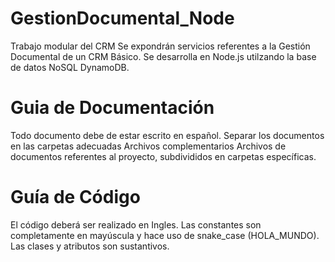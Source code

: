 # GestionDocumental_Node
Trabajo modular del CRM
Se expondrán servicios referentes a la Gestión Documental de un CRM Básico.
Se desarrolla en Node.js utilzando la base de datos NoSQL DynamoDB.
# Guia de Documentación
Todo documento debe de estar escrito en español.
Separar los documentos en las carpetas adecuadas
  Archivos complementarios 
  Archivos de documentos referentes al proyecto, subdivididos en carpetas específicas.
# Guía de Código
El código deberá ser realizado en Ingles.
Las constantes son completamente en mayúscula y hace uso de snake_case (HOLA_MUNDO).
Las clases y atributos son sustantivos.
